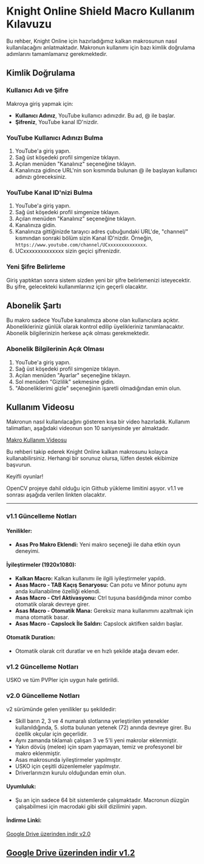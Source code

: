 # Knight Online Shield Macro Kullanım Kılavuzu

Bu rehber, Knight Online için hazırladığımız kalkan makrosunun nasıl kullanılacağını anlatmaktadır. Makronun kullanımı için bazı kimlik doğrulama adımlarını tamamlamanız gerekmektedir.

## Kimlik Doğrulama

### Kullanıcı Adı ve Şifre

Makroya giriş yapmak için:
- **Kullanıcı Adınız**, YouTube kullanıcı adınızdır. Bu ad, @ ile başlar.
- **Şifreniz**, YouTube kanal ID'nizdir.

### YouTube Kullanıcı Adınızı Bulma

1. YouTube'a giriş yapın.
2. Sağ üst köşedeki profil simgenize tıklayın.
3. Açılan menüden "Kanalınız" seçeneğine tıklayın.
4. Kanalınıza gidince URL'nin son kısmında bulunan @ ile başlayan kullanıcı adınızı göreceksiniz.

### YouTube Kanal ID'nizi Bulma

1. YouTube'a giriş yapın.
2. Sağ üst köşedeki profil simgenize tıklayın.
3. Açılan menüden "Kanalınız" seçeneğine tıklayın.
4. Kanalınıza gidin.
5. Kanalınıza gittiğinizde tarayıcı adres çubuğundaki URL'de, "channel/" kısmından sonraki bölüm sizin Kanal ID'nizdir. Örneğin, `https://www.youtube.com/channel/UCxxxxxxxxxxxxxx`.
6. UCxxxxxxxxxxxxxx sizin geçici şifrenizdir.

### Yeni Şifre Belirleme

Giriş yaptıktan sonra sistem sizden yeni bir şifre belirlemenizi isteyecektir. Bu şifre, gelecekteki kullanımlarınız için geçerli olacaktır.

## Abonelik Şartı

Bu makro sadece YouTube kanalımıza abone olan kullanıcılara açıktır. Abonelikleriniz günlük olarak kontrol edilip üyelikleriniz tanımlanacaktır. Abonelik bilgilerinizin herkese açık olması gerekmektedir. 

### Abonelik Bilgilerinin Açık Olması

1. YouTube'a giriş yapın.
2. Sağ üst köşedeki profil simgenize tıklayın.
3. Açılan menüden "Ayarlar" seçeneğine tıklayın.
4. Sol menüden "Gizlilik" sekmesine gidin.
5. "Aboneliklerimi gizle" seçeneğinin işaretli olmadığından emin olun.

## Kullanım Videosu

Makronun nasıl kullanılacağını gösteren kısa bir video hazırladık. Kullanım talimatları, aşağıdaki videonun son 10 saniyesinde yer almaktadır.

[Makro Kullanım Videosu](https://www.youtube.com/watch?v=dQw4w9WgXcQ)

Bu rehberi takip ederek Knight Online kalkan makrosunu kolayca kullanabilirsiniz. Herhangi bir sorunuz olursa, lütfen destek ekibimize başvurun.

Keyifli oyunlar!

OpenCV projeye dahil olduğu için Github yükleme limitini aşıyor.
v1.1 ve sonrası aşağıda verilen linkten olacaktır.

---

### v1.1 Güncelleme Notları

#### Yenilikler:
- **Asas Pro Makro Eklendi:** Yeni makro seçeneği ile daha etkin oyun deneyimi.
  
#### İyileştirmeler (1920x1080):
- **Kalkan Macro:** Kalkan kullanımı ile ilgili iyileştirmeler yapıldı.
- **Asas Macro - TAB Kaçış Senaryosu:** Can potu ve Minor potunu aynı anda kullanabilme özelliği eklendi.
- **Asas Macro - Ctrl Aktivasyonu:** Ctrl tuşuna basıldığında minor combo otomatik olarak devreye girer.
- **Asas Macro - Otomatik Mana:** Gereksiz mana kullanımını azaltmak için mana otomatik basar.
- **Asas Macro - Capslock İle Saldırı:** Capslock aktifken saldırı başlar.
  
#### Otomatik Duration:
- Otomatik olarak crit duratlar ve en hızlı şekilde atağa devam eder.

### v1.2 Güncelleme Notları

USKO ve tüm PVPler için uygun hale getirildi.


### v2.0 Güncelleme Notları

v2 sürümünde gelen yenilikler şu şekildedir:

- Skill barın 2, 3 ve 4 numaralı slotlarına yerleştirilen yetenekler kullanıldığında, 5. slotta bulunan yetenek (72) anında devreye girer. Bu özellik okçular için geçerlidir.
- Aynı zamanda tıklamalı çalışan 3 ve 5'li yeni makrolar eklenmiştir.
- Yakın dövüş (melee) için spam yapmayan, temiz ve profesyonel bir makro eklenmiştir.
- Asas makrosunda iyileştirmeler yapılmıştır.
- USKO için çeşitli düzenlemeler yapılmıştır.
- Driverlarınızın kurulu olduğundan emin olun.


#### Uyumluluk:
- Şu an için sadece 64 bit sistemlerde çalışmaktadır. Macronun düzgün çalışabilmesi için macrodaki gibi skill dizilimini yapın.

#### İndirme Linki:
[Google Drive üzerinden indir v2.0](https://drive.google.com/file/d/1padhnngxlVwJiylrTQjsUAFDIfltT5Hj/view)

[Google Drive üzerinden indir v1.2](https://drive.google.com/file/d/1ZWefv15SQP7v2wksC0hfr-i9rY4u9E50/view)
---
